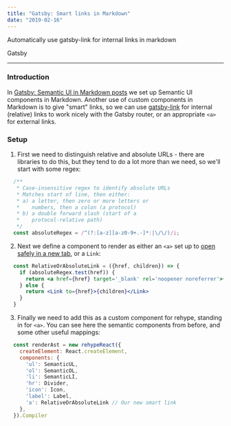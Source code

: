 ```yaml
---
title: "Gatsby: Smart links in Markdown"
date: "2019-02-16"
---
```


Automatically use gatsby-link for internal links in markdown<!--end-->

<label color='violet' as='a' href='https://www.gatsbyjs.org/'>Gatsby</label>

---

### Introduction

In [Gatsby: Semantic UI in Markdown posts](/semantic-ui-in-markdown-posts) we set up Semantic UI components in Markdown. Another use of custom components in Markdown is to give "smart" links, so we can use [gatsby-link](https://www.gatsbyjs.org/docs/gatsby-link/) for internal (relative) links to work nicely with the Gatsby router, or an appropriate `<a>` for external links.

### Setup

1. First we need to distinguish relative and absolute URLs - there are libraries to do this, but they tend to do a lot more than we need, so we'll start with some regex:
  ```jsx
    /**
     * Case-insensitive regex to identify absolute URLs
     * Matches start of line, then either:
     * a) a letter, then zero or more letters or 
     *    numbers, then a colon (a protocol)
     * b) a double forward slash (start of a 
     *    protocol-relative path)
     */
    const absoluteRegex = /^(?:[a-z][a-z0-9+.-]*:|\/\/)/i;
  ```
2. Next we define a component to render as either an `<a>` set up to [open safely in a new tab](https://developers.google.com/web/tools/lighthouse/audits/noopener), or a `Link`:
  ```jsx
    const RelativeOrAbsoluteLink = ({href, children}) => {
      if (absoluteRegex.test(href)) {
        return <a href={href} target='_blank' rel='noopener noreferrer'>{children}</a>
      } else {
        return <Link to={href}>{children}</Link>
      } 
    }
  ```
3. Finally we need to add this as a custom component for rehype, standing in for `<a>`. You can see here the semantic components from before, and some other useful mappings:
  ```jsx
    const renderAst = new rehypeReact({
      createElement: React.createElement,
      components: { 
        'ul': SemanticUL, 
        'ol': SemanticOL,
        'li': SemanticLI,
        'hr': Divider,
        'icon': Icon,
        'label': Label,
        'a': RelativeOrAbsoluteLink // Our new smart link
      },
    }).Compiler
  ```
  